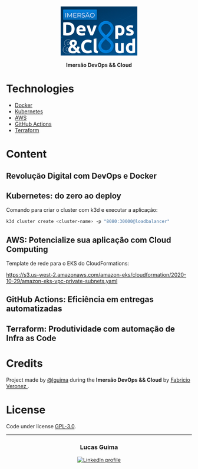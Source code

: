 <p align="center">
  <img alt="Ecoleta" src="./.github/logo.png" width="208">
</p>

<p align="center">
  <strong>Imersão DevOps && Cloud</strong>
</p>

# Technologies

- [Docker](https://www.docker.com/)
- [Kubernetes](https://kubernetes.io/)
- [AWS](https://aws.amazon.com/)
- [GitHub Actions](https://github.com/features/actions)
- [Terraform](https://www.terraform.io/)

# Content

## Revolução Digital com DevOps e Docker

## Kubernetes: do zero ao deploy

Comando para criar o cluster com k3d e executar a aplicação:
```Bash
k3d cluster create <cluster-name> -p "8080:30000@loadbalancer"
```

## AWS: Potencialize sua aplicação com Cloud Computing

Template de rede para o EKS do CloudFormations:

https://s3.us-west-2.amazonaws.com/amazon-eks/cloudformation/2020-10-29/amazon-eks-vpc-private-subnets.yaml

## GitHub Actions: Eficiência em entregas automatizadas

## Terraform: Produtividade com automação de Infra as Code

# Credits

Project made by [@lguima](https://github.com/lguima) during the **Imersão DevOps && Cloud** by [Fabricio Veronez
](https://github.com/fabricioveronez).

# License

Code under license [GPL-3.0](LICENSE.md).

---

<h3 align="center">
  Lucas Guima
</h3>

<p align="center">
  <a href="https://www.linkedin.com/in/lucasguima/">
    <img alt="LinkedIn profile" src="https://img.shields.io/badge/LinkedIn-lucasguima-0e76a8?style=flat&logoColor=white&logo=linkedin">
  </a>
</p>
